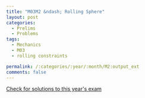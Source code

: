 ```yaml
---
title: "M03M2 &ndash; Rolling Sphere"
layout: post
categories:
  - Prelims
  - Problems
tags:
  - Mechanics
  - M03
  - rolling constraints

permalink: /:categories/:year/:month/M2:output_ext
comments: false
---
```

<object data="2003M2M.pdf" type="application/pdf" width="100%" height="500"></object>
<div class="message"><a href='https://princetonprelim.com/prelim/11/'>Check for solutions to this year's exam</a></div>